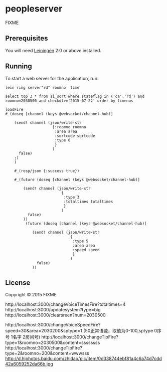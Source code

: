 # peopleserver

FIXME

## Prerequisites

You will need [Leiningen][1] 2.0 or above installed.

[1]: https://github.com/technomancy/leiningen

## Running

To start a web server for the application, run:

    lein ring server"rd" roomno  time

    select top 3 * from si_sort where stateflag in ('ca','rd') and roomno=2030500 and checkdt>='2015-07-22' order by linenos

    loadFire
    #_(doseq [channel (keys @websocket/channel-hub)]

        (send! channel (json/write-str
                         {:roomno roomno
                          :area area
                          :sortcode sortcode
                          :type 0
                          }
                         )
          false)
        ;)
        )

        #_(resp/json {:success true})

        #_(future (doseq [channel (keys @websocket/channel-hub)]

            (send! channel (json/write-str
                             {
                              :type 3
                              :totaltimes totaltimes
                              }
                             )
              false)
            ))
             (future (doseq [channel (keys @websocket/channel-hub)]

                (send! channel (json/write-str
                                 {
                                  :type 5
                                  :area area
                                  :speed speed
                                  }
                                 )
                  false)
                ))

## License

Copyright © 2015 FIXME


http://localhost:3000/changeVoiceTimesFire?totaltimes=4
http://localhost:3000/updatesystem?type=big
http://localhost:3000/clearsreen?num=2030500

http://localhost:3000/changeVoiceSpeedFire?speed=30&area=2030200&sptype=1 (50正常语速，取值为0-100,sptype 0序号 1名字 2房间号)
http://localhost:3000/changeTipFire?type=1&roomno=2030500&content=ssssssss
http://localhost:3000/changeTipFire?type=2&roomno=200&content=wwwsss
http://d.hiphotos.baidu.com/zhidao/pic/item/0d338744ebf81a4c6a74d7cdd42a6059252da66b.jpg